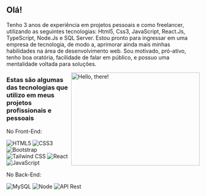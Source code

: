 ## Olá! 
Tenho 3 anos de experiência em projetos pessoais e como freelancer, utilizando as seguintes tecnologias: Html5, Css3, JavaScript, React.Js, TypeScript, Node.Js e SQL Server. Estou pronto para ingressar em uma empresa de tecnologia, de modo a, aprimorar ainda mais minhas habilidades na área de desenvolvimento web. Sou motivado, pró-ativo, tenho boa oratória, facilidade de falar em público, e possuo uma mentalidade voltada para soluções.

<a href="#">
<img src="https://media1.tenor.com/images/a7bd6b94430c1e66148d580209e377c5/tenor.gif?itemid=5043108" title="hello" width="335" height="243" align="right" alt="Hello, there!">
</a>

### Estas são algumas das tecnologias que utilizo em meus projetos profissionais e pessoais

No Front-End:

![HTML5](https://img.shields.io/badge/-HTML5-232323?style=flat&labelColor=E34F26&logo=html5&logoColor=ffffff)
![CSS3](https://img.shields.io/badge/-CSS3-232323?style=flat&labelColor=1572B6&logo=css3&logoColor=ffffff)
![Bootstrap](https://img.shields.io/badge/-Bootstrap-232323?style=flat&labelColor=7952B3&logo=bootstrap&logoColor=ffffff)
![Tailwind CSS](https://img.shields.io/badge/-Tailwindcss-232323?style=flat&labelColor=7952B3&logo=tailwindcss&logoColor=ffffff)
![React](https://img.shields.io/badge/-React-232323?style=flat&labelColor=61DAFB&logo=react&logoColor=000000)
![JavaScript](https://img.shields.io/badge/-JavaScript-232323?style=flat&labelColor=000000&logo=javascript&logoColor=F7DF1E)


No Back-End:

![MySQL](https://img.shields.io/badge/-MySQL-232323?style=flat&labelColor=4479A1&logo=mysql&logoColor=ffffff)
![Node](https://img.shields.io/badge/-Node-232323?style=flat&labelColor=000000&logo=nodedotjs&logoColor=339933)
![API Rest](https://img.shields.io/badge/-APIREst-232323?style=flat&labelColor=7952B3&logo=apirest&logoColor=ffffff)

<!-- And in general:
![Git](https://img.shields.io/badge/-Git-F05032?style=flat-square&labelColor=F05032&logo=git&logoColor=ffffff)
![Linux](https://img.shields.io/badge/-Linux-FCC624?style=flat-square&labelColor=FCC624&logo=linux&logoColor=000000)
![GIMP](https://img.shields.io/badge/-GIMP-5C5543?style=flat-square&labelColor=5C5543&logo=gimp&logoColor=ffffff)
